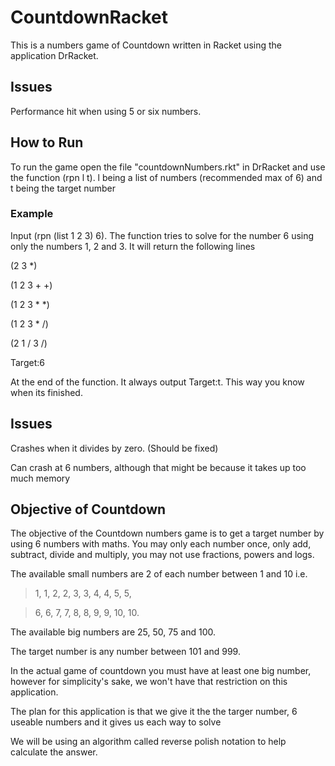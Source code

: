 # CountdownRacket
This is a numbers game of Countdown written in Racket using the application DrRacket.

## Issues

Performance hit when using 5 or six numbers.

## How to Run

To run the game open the file "countdownNumbers.rkt" in DrRacket and use the function (rpn l t). l being a list of numbers (recommended max of 6) and t being the target number

### Example

Input (rpn (list 1 2 3) 6). The function tries to solve for the number 6 using only the numbers 1, 2 and 3. It will return the following lines 

(2 3 *)

(1 2 3 + +)

(1 2 3 * *) 

(1 2 3 * /)

(2 1 / 3 /)

Target:6

At the end of the function. It always output Target:t. This way you know when its finished.

## Issues

Crashes when it divides by zero. (Should be fixed)

Can crash at 6 numbers, although that might be because it takes up too much memory

## Objective of Countdown

The objective of the Countdown numbers game is to get a target number by using 6 numbers with maths. You may only each number once, only add, subtract, divide and multiply, you may not use fractions, powers and logs.

The available small numbers are 2 of each number between 1 and 10 i.e.
> 1, 1, 2, 2, 3, 3, 4, 4, 5, 5,

> 6, 6, 7, 7, 8, 8, 9, 9, 10, 10.

The available big numbers are 25, 50, 75 and 100.

The target number is any number between 101 and 999.

In the actual game of countdown you must have at least one big number, however for simplicity's sake, we won't have that restriction on this application.

The plan for this application is that we give it the the targer number, 6 useable numbers and it gives us each way to solve

We will be using an algorithm called reverse polish notation to help calculate the answer.
